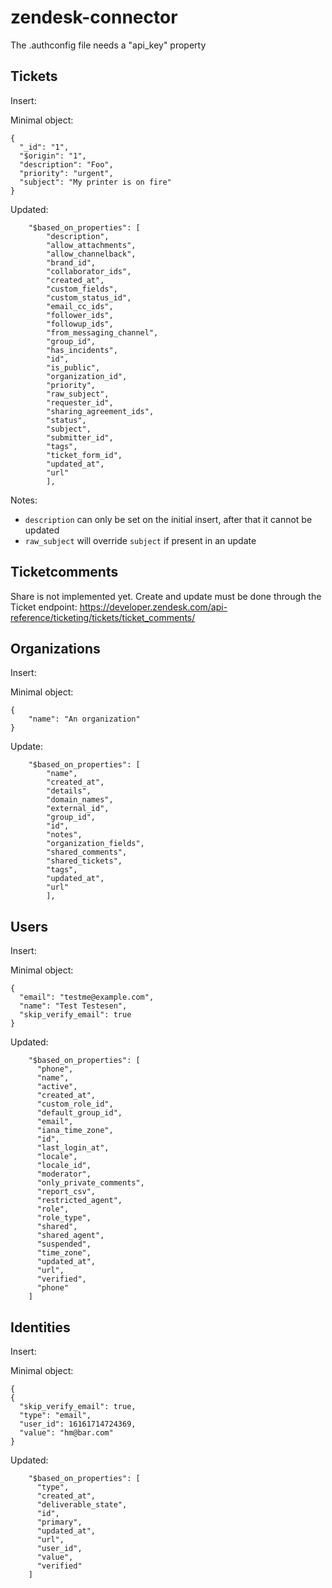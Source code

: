 # zendesk-connector

The .authconfig file needs a "api_key" property

## Tickets
Insert:

Minimal object:
```
{
  "_id": "1",
  "$origin": "1",
  "description": "Foo",
  "priority": "urgent",
  "subject": "My printer is on fire"
}
```

Updated:
```
    "$based_on_properties": [
        "description",
        "allow_attachments",
        "allow_channelback",
        "brand_id",
        "collaborator_ids",
        "created_at",
        "custom_fields",
        "custom_status_id",
        "email_cc_ids",
        "follower_ids",
        "followup_ids",
        "from_messaging_channel",
        "group_id",
        "has_incidents",
        "id",
        "is_public",
        "organization_id",
        "priority",
        "raw_subject",
        "requester_id",
        "sharing_agreement_ids",
        "status",
        "subject",
        "submitter_id",
        "tags",
        "ticket_form_id",
        "updated_at",
        "url"
        ],
```

Notes:
* ``description`` can only be set on the initial insert, after that it cannot be updated
* ``raw_subject`` will override ``subject`` if present in an update


## Ticketcomments
Share is not implemented yet. Create and update must be done through the Ticket endpoint: https://developer.zendesk.com/api-reference/ticketing/tickets/ticket_comments/


## Organizations
Insert:

Minimal object:
```
{
    "name": "An organization"
}
```

Update:
```
    "$based_on_properties": [
        "name",
        "created_at",
        "details",
        "domain_names",
        "external_id",
        "group_id",
        "id",
        "notes",
        "organization_fields",
        "shared_comments",
        "shared_tickets",
        "tags",
        "updated_at",
        "url"
        ],
```

## Users
Insert:

Minimal object:
```
{
  "email": "testme@example.com",
  "name": "Test Testesen",
  "skip_verify_email": true
}
```

Updated:
```
    "$based_on_properties": [
      "phone",
      "name",
      "active",
      "created_at",
      "custom_role_id",
      "default_group_id",
      "email",
      "iana_time_zone",
      "id",
      "last_login_at",
      "locale",
      "locale_id",
      "moderator",
      "only_private_comments",
      "report_csv",
      "restricted_agent",
      "role",
      "role_type",
      "shared",
      "shared_agent",
      "suspended",
      "time_zone",
      "updated_at",
      "url",
      "verified",
      "phone"
    ]
```

## Identities
Insert:

Minimal object:
```
{
{
  "skip_verify_email": true,
  "type": "email",
  "user_id": 16161714724369,
  "value": "hm@bar.com"
}
```

Updated:
```
    "$based_on_properties": [
      "type",
      "created_at",
      "deliverable_state",
      "id",
      "primary",
      "updated_at",
      "url",
      "user_id",
      "value",
      "verified"
    ]
```
